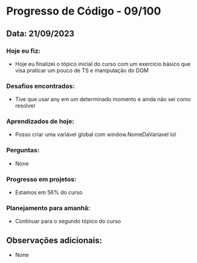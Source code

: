 # Progresso de Código - 09/100

## Data: 21/09/2023

### Hoje eu fiz:

- Hoje eu finalizei o tópico inicial do curso com um exercício básico que visa praticar um pouco de TS e manipulação do DOM

### Desafios encontrados:

- Tive que usar any em um determinado momento e ainda não sei como resolver

### Aprendizados de hoje:

- Posso criar uma variável global com window.NomeDaVariavel lol

### Perguntas:

- None

### Progresso em projetos:

- Estamos em 56% do curso

### Planejamento para amanhã:

- Continuar para o segundo tópico do curso

## Observações adicionais:

- None
